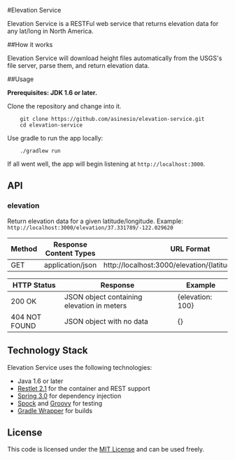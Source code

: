#Elevation Service

Elevation Service is a RESTFul web service that returns elevation data for any lat/long in North America.

##How it works

Elevation Service will download height files automatically from the USGS's file server, parse them, and return elevation data.

##Usage

**Prerequisites: JDK 1.6 or later.**

Clone the repository and change into it.

```
    git clone https://github.com/asinesio/elevation-service.git
    cd elevation-service
```

Use gradle to run the app locally:

```
    ./gradlew run
```

If all went well, the app will begin listening at `http://localhost:3000`.

## API

### elevation

Return elevation data for a given latitude/longitude. Example: `http://localhost:3000/elevation/37.331789/-122.029620`

<table>
    <thead>
        <tr>
            <th>Method</th>
            <th>Response Content Types</th>
            <th>URL Format</th>
        </tr>
    </thead>
    <tbody>
        <tr>
            <td>GET</td>
            <td>application/json</td>
            <td>http://localhost:3000/elevation/{latitude}/{longitude}</td>
        </tr>
    </tbody>
</table>


<table>
    <thead>
        <tr>
            <th>HTTP Status</th>
            <th>Response</th>
            <th>Example</th>
        </tr>
    </thead>
    <tbody>
        <tr>
            <td>200 OK</td>
            <td>JSON object containing elevation in meters</td>
            <td>{elevation: 100}</td>
        </tr>
        <tr>
            <td>404 NOT FOUND</td>
            <td>JSON object with no data</td>
            <td>{}</td>
        </tr>
</table>

## Technology Stack

Elevation Service uses the following technologies:

* Java 1.6 or later
* [Restlet 2.1](http://www.restlet.org) for the container and REST support
* [Spring 3.0](http://www.springframework.org) for dependency injection
* [Spock](http://spockframework.org) and [Groovy](http://groovy.codehaus.org) for testing
* [Gradle Wrapper](http://www.gradle.org/docs/current/userguide/gradle_wrapper.html) for builds 


## License

This code is licensed under the [MIT License](http://opensource.org/licenses/MIT) and can be used freely.

